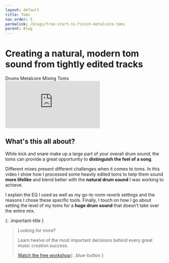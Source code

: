```yaml
---
layout: default
title: Toms
nav_order: 5
permalink: /blogs/from-start-to-finish-metalcore-toms
parent: Blog
---
```


# Creating a natural, modern tom sound from tightly edited tracks

<div class="tags-container">
  <span class="label label-blue">Drums</span>
  <span class="label label-blue">Metalcore</span>
  <span class="label label-blue">Mixing</span>
  <span class="label label-blue">Toms</span>
</div>

<div class="video-container">
  <iframe src="https://www.youtube-nocookie.com/embed/QH8cYJvfEpU?rel=0" title="YouTube video player" frameborder="0" allow="accelerometer; autoplay; clipboard-write; encrypted-media; gyroscope; picture-in-picture" allowfullscreen></iframe>
</div>

## What's this all about?

While kick and snare make up a large part of your overall drum sound, the toms can provide a great opportunity to **distinguish the feel of a song**.

Different mixes present different challenges when it comes to toms. In this video I show how I processed some heavily edited toms to help them sound **more lifelike** and blend better with the **natural drum sound** I was working to achieve.

I explain the EQ I used as well as my go-to room reverb settings and the reasons I chose these specific tools. Finally, I touch on how I go about setting the level of my toms for a **huge drum sound** that doesn’t take over the entire mix.

{: .important-title }
> Looking for more?
>
> Learn twelve of the most important decisions behind every great music creation success.
>
> [Watch the free workshop](/workshop){: .blue-button }
